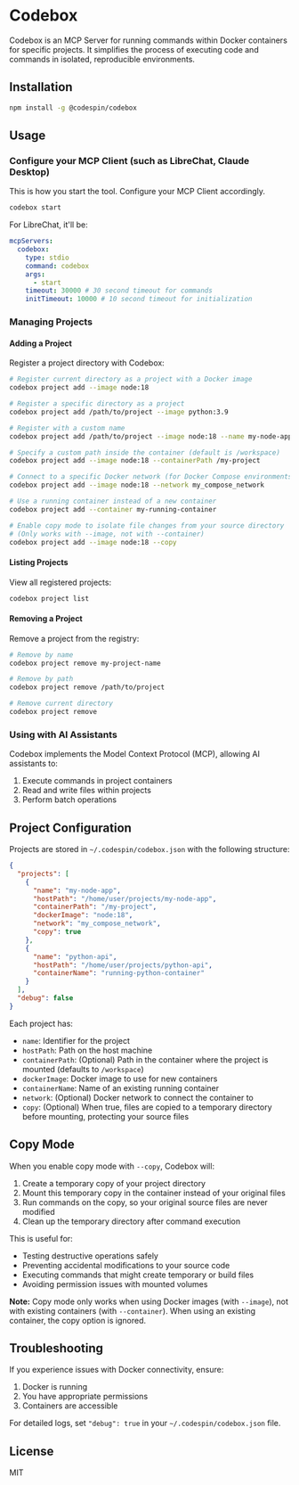 # Codebox

Codebox is an MCP Server for running commands within Docker containers for specific projects. It simplifies the process of executing code and commands in isolated, reproducible environments.

## Installation

```bash
npm install -g @codespin/codebox
```

## Usage

### Configure your MCP Client (such as LibreChat, Claude Desktop)

This is how you start the tool. Configure your MCP Client accordingly.

```bash
codebox start
```

For LibreChat, it'll be:

```yaml
mcpServers:
  codebox:
    type: stdio
    command: codebox
    args:
      - start
    timeout: 30000 # 30 second timeout for commands
    initTimeout: 10000 # 10 second timeout for initialization
```

### Managing Projects

#### Adding a Project

Register a project directory with Codebox:

```bash
# Register current directory as a project with a Docker image
codebox project add --image node:18

# Register a specific directory as a project
codebox project add /path/to/project --image python:3.9

# Register with a custom name
codebox project add /path/to/project --image node:18 --name my-node-app

# Specify a custom path inside the container (default is /workspace)
codebox project add --image node:18 --containerPath /my-project

# Connect to a specific Docker network (for Docker Compose environments)
codebox project add --image node:18 --network my_compose_network

# Use a running container instead of a new container
codebox project add --container my-running-container

# Enable copy mode to isolate file changes from your source directory
# (Only works with --image, not with --container)
codebox project add --image node:18 --copy
```

#### Listing Projects

View all registered projects:

```bash
codebox project list
```

#### Removing a Project

Remove a project from the registry:

```bash
# Remove by name
codebox project remove my-project-name

# Remove by path
codebox project remove /path/to/project

# Remove current directory
codebox project remove
```

### Using with AI Assistants

Codebox implements the Model Context Protocol (MCP), allowing AI assistants to:

1. Execute commands in project containers
2. Read and write files within projects
3. Perform batch operations

## Project Configuration

Projects are stored in `~/.codespin/codebox.json` with the following structure:

```json
{
  "projects": [
    {
      "name": "my-node-app",
      "hostPath": "/home/user/projects/my-node-app",
      "containerPath": "/my-project",
      "dockerImage": "node:18",
      "network": "my_compose_network",
      "copy": true
    },
    {
      "name": "python-api",
      "hostPath": "/home/user/projects/python-api",
      "containerName": "running-python-container"
    }
  ],
  "debug": false
}
```

Each project has:

- `name`: Identifier for the project
- `hostPath`: Path on the host machine
- `containerPath`: (Optional) Path in the container where the project is mounted (defaults to `/workspace`)
- `dockerImage`: Docker image to use for new containers
- `containerName`: Name of an existing running container
- `network`: (Optional) Docker network to connect the container to
- `copy`: (Optional) When true, files are copied to a temporary directory before mounting, protecting your source files

## Copy Mode

When you enable copy mode with `--copy`, Codebox will:

1. Create a temporary copy of your project directory
2. Mount this temporary copy in the container instead of your original files
3. Run commands on the copy, so your original source files are never modified
4. Clean up the temporary directory after command execution

This is useful for:

- Testing destructive operations safely
- Preventing accidental modifications to your source code
- Executing commands that might create temporary or build files
- Avoiding permission issues with mounted volumes

**Note:** Copy mode only works when using Docker images (with `--image`), not with existing containers (with `--container`). When using an existing container, the copy option is ignored.

## Troubleshooting

If you experience issues with Docker connectivity, ensure:

1. Docker is running
2. You have appropriate permissions
3. Containers are accessible

For detailed logs, set `"debug": true` in your `~/.codespin/codebox.json` file.

## License

MIT
